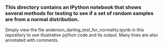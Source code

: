 ### This directory contains an IPython notebook that shows several methods for testing to see if a set of random samples are from a normal distribution. 
Simply view the file anderson_darling_test_for_normality.ipynb in this repository to see illustrative python code and its output. Many lines are also annotated with comments.
